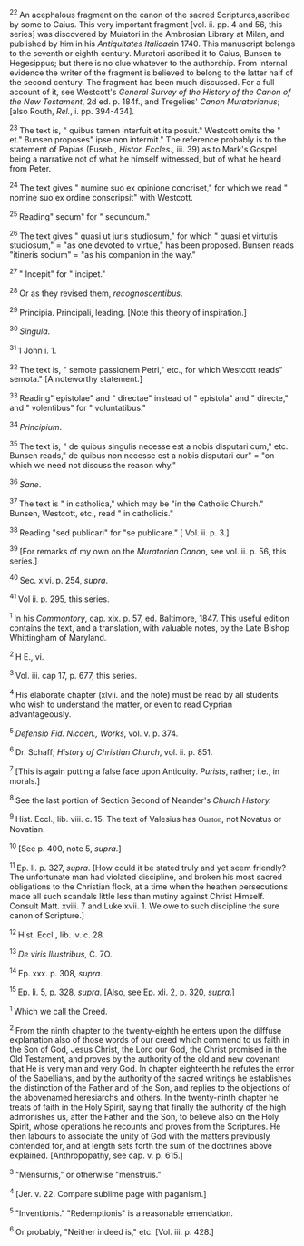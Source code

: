 <body>
 <p><a name="P10001_3107128"></a>
 <sup>22 </sup>An acephalous fragment on the canon of the sacred Scriptures,ascribed by some to Caius. This very important fragment [vol. ii. pp. 4 and 56, this series] was discovered by Muiatori in the Ambrosian Library at Milan, and published by him in his <i>Antiquitates Italicae</i>in 1740. This manuscript belongs to the seventh or eighth century. Muratori ascribed it to Caius, Bunsen to Hegesippus; but there is no clue whatever to the authorship. From internal evidence the writer of the fragment is believed to belong to the latter half of the second century. The fragment has been much discussed. For a full account of it, see Westcott's <i>General Survey of the History of the Canon of the New Testament</i>, 2d ed. p. 184f., and Tregelies' <i>Canon Muratorianus</i>; [also Routh, <i>Rel.</i>, i. pp. 394-434].</p>
 
 <p><a name="P10003_3108034"></a>
 <sup>23 </sup>The text is, " quibus tamen interfuit et ita posuit." Westcott omits the " et." Bunsen proposes" ipse non intermit." The reference probably is to the statement of Papias (Euseb., <i>Histor. Eccles</i>., iii. 39) as to Mark's Gospel being a narrative not of what he himself witnessed, but of what he heard from Peter.</p>
 
 <p><a name="P10004_3108455"></a>
 <sup>24 </sup>The text gives " numine suo ex opinione concriset," for which we read " nomine suo ex ordine conscripsit" with Westcott.</p>
 
 <p><a name="P10005_3108667"></a>
 <sup>25 </sup>Reading" secum" for " secundum."</p>
 
 <p><a name="P10006_3108731"></a>
 <sup>26 </sup>The text gives " quasi ut juris studiosum," for which " quasi et virtutis studiosum," = "as one devoted to virtue," has been proposed. Bunsen reads "itineris socium" = "as his companion in the way."</p>
 
 <p><a name="P10007_3109038"></a>
 <sup>27 </sup>" Incepit" for " incipet."</p>
 
 <p><a name="P10008_3109501"></a>
 <sup>28 </sup>Or as they revised them,  <i>recognoscentibus</i>.</p>
 
 <p><a name="P10009_3109587"></a>
 <sup>29 </sup>Principia.  Principali, leading. [Note this theory of inspiration.]</p>
 
 <p><a name="P10010_3109846"></a>
 <sup>30 </sup> <i>Singula</i>.</p>
 
 <p><a name="P10011_3110193"></a>
 <sup>31 </sup> 1 John i. 1.</p>
 
 <p><a name="P10012_3110384"></a>
 <sup>32 </sup>The text is, " semote passionem Petri," etc., for which Westcott reads" semota." [A noteworthy statement.]</p>
 
 <p><a name="P10014_3111002"></a>
 <sup>33 </sup>Reading" epistolae" and " directae" instead of " epistola" and " directe," and " volentibus" for " voluntatibus."</p>
 
 <p><a name="P10016_3111242"></a>
 <sup>34 </sup> <i>Principium</i>.</p>
 
 <p><a name="P10017_3111695"></a>
 <sup>35 </sup>The text is, " de quibus singulis necesse est a nobis disputari cum," etc. Bunsen reads," de quibus non necesse est a nobis disputari cur" = "on which we need not discuss the reason why."</p>
 
 <p><a name="P10018_3111947"></a>
 <sup>36 </sup> <i>Sane</i>.</p>
 
 <p><a name="P10020_3113186"></a>
 <sup>37 </sup>The text is " in catholica," which may be "in the Catholic Church." Bunsen, Westcott, etc., read " in catholicis." </p>
 
 <p><a name="P10021_3113845"></a>
 <sup>38 </sup>Reading "sed publicari" for "se publicare." [ Vol. ii. p. 3.]</p>
 
 <p><a name="P10022_3114278"></a>
 <sup>39 </sup>[For remarks of my own on the <i>Muratorian Canon</i>, see vol. ii. p. 56, this series.]</p>
 
 <p><a name="P10032_3114521"></a>
 <sup>40 </sup>Sec. xlvi. p. 254, <i>supra</i>.</p>
 
 <p><a name="P10033_3114844"></a>
 <sup>41 </sup>Vol ii. p. 295, this series. </p>
 
 <p><a name="P10052_3116333"></a>
 <sup>1 </sup>In his <i>Commontory</i>, cap. xix. p. 57, ed. Baltimore, 1847. This useful edition contains the text, and a translation, with valuable notes, by the Late Bishop Whittingham of Maryland.</p>
 
 <p><a name="P10054_3117108"></a>
 <sup>2 </sup>H E., vi.</p>
 
 <p><a name="P10056_3117395"></a>
 <sup>3 </sup>Vol. iii. cap 17, p. 677, this series.</p>
 
 <p><a name="P10057_3117913"></a>
 <sup>4 </sup>His elaborate chapter (xlvii. and the note) must be read by all students who wish to understand the matter, or even to read Cyprian advantageously.</p>
 
 <p><a name="P10059_3118472"></a>
 <sup>5 </sup><i>Defensio Fid. Nicaen., Works</i>, vol. v. p. 374. </p>
 
 <p><a name="P10062_3119454"></a>
 <sup>6 </sup>Dr. Schaff; <i> History of Christian Church</i>, vol. ii. p. 851.</p>
 
 <p><a name="P10065_3120804"></a>
 <sup>7 </sup>[This is again putting a false face upon Antiquity. <i>Purists</i>, rather; i.e., in morals.]</p>
 
 <p><a name="P10066_3121350"></a>
 <sup>8 </sup>See the last portion of Section Second of Neander's <i>Church History.</i></p>
 
 <p><a name="P10068_3121498"></a>
 <sup>9 </sup>Hist. Eccl., lib. viii. c. 15. The text of Valesius has <font face="SPIonic">Ouaton</font>, not Novatus or Novatian.</p>
 
 <p><a name="P10069_3122227"></a>
 <sup>10 </sup>[See p. 400, note 5, <i>supra</i>.]</p>
 
 <p><a name="P10070_3122419"></a>
 <sup>11 </sup>Ep. li. p. 327, <i>supra</i>. [How could it be stated truly and yet seem friendly? The unfortunate man had violated discipline, and broken his most sacred obligations to the Christian flock, at a time when the heathen persecutions made all such scandals little less than mutiny against Christ Himself. Consult Matt. xviii. 7 and Luke xvii. 1. We owe to such discipline the sure canon of Scripture.]</p>
 
 <p><a name="P10071_3122825"></a>
 <sup>12 </sup>Hist. Eccl., lib. iv. c. 28.</p>
 
 <p><a name="P10074_3123217"></a>
 <sup>13 </sup><i>De viris Illustribus</i>, C. 7O. </p>
 
 <p><a name="P10077_3123576"></a>
 <sup>14 </sup>Ep. xxx. p. 308, <i>supra</i>.</p>
 
 <p><a name="P10078_3123674"></a>
 <sup>15 </sup>Ep. li. 5, p. 328, <i>supra</i>. [Also, see Ep. xli. 2, p. 320, <i>supra</i>.] </p>
 
 <p><a name="P10090_3124327"></a>
 <sup>1 </sup>Which we call the Creed.</p>
 
 <p><a name="P10091_3124814"></a>
 <sup>2 </sup>From the ninth chapter to the twenty-eighth he enters upon the dilffuse explanation also of those words of our creed which commend to us faith in the Son of God, Jesus Christ, the Lord our God, the Christ promised in the Old Testament, and proves by the authority of the old and new covenant that He is very man and very God. In chapter eighteenth he refutes the error of the Sabellians, and by the authority of the sacred writings he establishes the distinction of the Father and of the Son, and replies to the objections of the abovenamed heresiarchs and others. In the twenty-ninth chapter he treats of faith in the Holy Spirit, saying that finally the authority of the high admonishes us, after the Father and the Son, to believe also on the Holy Spirit, whose operations he recounts and proves from the Scriptures. He then labours to associate the unity of God with the matters previously contended for, and at length sets forth the sum of the doctrines above explained. [Anthropopathy, see cap. v. p. 615.]</p>
 
 <p><a name="P10095_3126833"></a>
 <sup>3 </sup>"Mensurnis," or otherwise "menstruis."</p>
 
 <p><a name="P10096_3128320"></a>
 <sup>4 </sup>[Jer. v. 22. Compare sublime page with paganism.] </p>
 
 <p><a name="P10097_3130253"></a>
 <sup>5 </sup>"Inventionis." "Redemptionis" is a reasonable emendation.</p>
 
 <p><a name="P10098_3131061"></a>
 <sup>6 </sup>Or probably, "Neither indeed is," etc. [Vol. iii. p. 428.] </p>
 
 </body>
